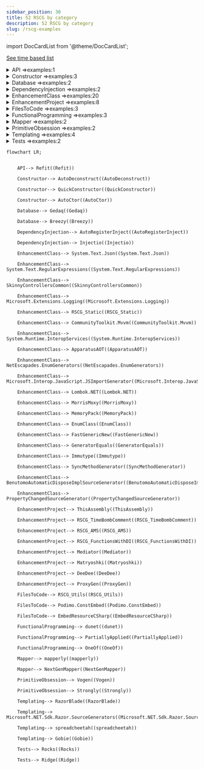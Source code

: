 ```yaml
---
sidebar_position: 30
title: 52 RSCG by category 
description: 52 RSCG by category 
slug: /rscg-examples
---
```


import DocCardList from '@theme/DocCardList';

[See time based list](/docs/List-of-RSCG)

<details>
  <summary>API =>examples:1</summary>
        


[Refit](/docs/Refit)

</details>
    
<details>
  <summary>Constructor =>examples:3</summary>
        


[AutoDeconstruct](/docs/AutoDeconstruct)

        


[QuickConstructor](/docs/QuickConstructor)

        


[AutoCtor](/docs/AutoCtor)

</details>
    
<details>
  <summary>Database =>examples:2</summary>
        


[Gedaq](/docs/Gedaq)

        


[Breezy](/docs/Breezy)

</details>
    
<details>
  <summary>DependencyInjection =>examples:2</summary>
        


[AutoRegisterInject](/docs/AutoRegisterInject)

        


[Injectio](/docs/Injectio)

</details>
    
<details>
  <summary>EnhancementClass =>examples:20</summary>
        


[System.Text.Json](/docs/System.Text.Json)

        


[System.Text.RegularExpressions](/docs/System.Text.RegularExpressions)

        


[SkinnyControllersCommon](/docs/SkinnyControllersCommon)

        


[Microsoft.Extensions.Logging](/docs/Microsoft.Extensions.Logging)

        


[RSCG_Static](/docs/RSCG_Static)

        


[CommunityToolkit.Mvvm](/docs/CommunityToolkit.Mvvm)

        


[System.Runtime.InteropServices](/docs/System.Runtime.InteropServices)

        


[ApparatusAOT](/docs/ApparatusAOT)

        


[NetEscapades.EnumGenerators](/docs/NetEscapades.EnumGenerators)

        


[Microsoft.Interop.JavaScript.JSImportGenerator](/docs/Microsoft.Interop.JavaScript.JSImportGenerator)

        


[Lombok.NET](/docs/Lombok.NET)

        


[MorrisMoxy](/docs/MorrisMoxy)

        


[MemoryPack](/docs/MemoryPack)

        


[EnumClass](/docs/EnumClass)

        


[FastGenericNew](/docs/FastGenericNew)

        


[GeneratorEquals](/docs/GeneratorEquals)

        


[Immutype](/docs/Immutype)

        


[SyncMethodGenerator](/docs/SyncMethodGenerator)

        


[BenutomoAutomaticDisposeImplSourceGenerator](/docs/BenutomoAutomaticDisposeImplSourceGenerator)

        


[PropertyChangedSourceGenerator](/docs/PropertyChangedSourceGenerator)

</details>
    
<details>
  <summary>EnhancementProject =>examples:8</summary>
        


[ThisAssembly](/docs/ThisAssembly)

        


[RSCG_TimeBombComment](/docs/RSCG_TimeBombComment)

        


[RSCG_AMS](/docs/RSCG_AMS)

        


[RSCG_FunctionsWithDI](/docs/RSCG_FunctionsWithDI)

        


[Mediator](/docs/Mediator)

        


[Matryoshki](/docs/Matryoshki)

        


[DeeDee](/docs/DeeDee)

        


[ProxyGen](/docs/ProxyGen)

</details>
    
<details>
  <summary>FilesToCode =>examples:3</summary>
        


[RSCG_Utils](/docs/RSCG_Utils)

        


[Podimo.ConstEmbed](/docs/Podimo.ConstEmbed)

        


[EmbedResourceCSharp](/docs/EmbedResourceCSharp)

</details>
    
<details>
  <summary>FunctionalProgramming =>examples:3</summary>
        


[dunet](/docs/dunet)

        


[PartiallyApplied](/docs/PartiallyApplied)

        


[OneOf](/docs/OneOf)

</details>
    
<details>
  <summary>Mapper =>examples:2</summary>
        


[mapperly](/docs/mapperly)

        


[NextGenMapper](/docs/NextGenMapper)

</details>
    
<details>
  <summary>PrimitiveObsession =>examples:2</summary>
        


[Vogen](/docs/Vogen)

        


[Strongly](/docs/Strongly)

</details>
    
<details>
  <summary>Templating =>examples:4</summary>
        


[RazorBlade](/docs/RazorBlade)

        


[Microsoft.NET.Sdk.Razor.SourceGenerators](/docs/Microsoft.NET.Sdk.Razor.SourceGenerators)

        


[spreadcheetah](/docs/spreadcheetah)

        


[Gobie](/docs/Gobie)

</details>
    
<details>
  <summary>Tests =>examples:2</summary>
        


[Rocks](/docs/Rocks)

        


[Ridge](/docs/Ridge)

</details>
    


```mermaid 
flowchart LR;


    API--> Refit((Refit))

    Constructor--> AutoDeconstruct((AutoDeconstruct))

    Constructor--> QuickConstructor((QuickConstructor))

    Constructor--> AutoCtor((AutoCtor))

    Database--> Gedaq((Gedaq))

    Database--> Breezy((Breezy))

    DependencyInjection--> AutoRegisterInject((AutoRegisterInject))

    DependencyInjection--> Injectio((Injectio))

    EnhancementClass--> System.Text.Json((System.Text.Json))

    EnhancementClass--> System.Text.RegularExpressions((System.Text.RegularExpressions))

    EnhancementClass--> SkinnyControllersCommon((SkinnyControllersCommon))

    EnhancementClass--> Microsoft.Extensions.Logging((Microsoft.Extensions.Logging))

    EnhancementClass--> RSCG_Static((RSCG_Static))

    EnhancementClass--> CommunityToolkit.Mvvm((CommunityToolkit.Mvvm))

    EnhancementClass--> System.Runtime.InteropServices((System.Runtime.InteropServices))

    EnhancementClass--> ApparatusAOT((ApparatusAOT))

    EnhancementClass--> NetEscapades.EnumGenerators((NetEscapades.EnumGenerators))

    EnhancementClass--> Microsoft.Interop.JavaScript.JSImportGenerator((Microsoft.Interop.JavaScript.JSImportGenerator))

    EnhancementClass--> Lombok.NET((Lombok.NET))

    EnhancementClass--> MorrisMoxy((MorrisMoxy))

    EnhancementClass--> MemoryPack((MemoryPack))

    EnhancementClass--> EnumClass((EnumClass))

    EnhancementClass--> FastGenericNew((FastGenericNew))

    EnhancementClass--> GeneratorEquals((GeneratorEquals))

    EnhancementClass--> Immutype((Immutype))

    EnhancementClass--> SyncMethodGenerator((SyncMethodGenerator))

    EnhancementClass--> BenutomoAutomaticDisposeImplSourceGenerator((BenutomoAutomaticDisposeImplSourceGenerator))

    EnhancementClass--> PropertyChangedSourceGenerator((PropertyChangedSourceGenerator))

    EnhancementProject--> ThisAssembly((ThisAssembly))

    EnhancementProject--> RSCG_TimeBombComment((RSCG_TimeBombComment))

    EnhancementProject--> RSCG_AMS((RSCG_AMS))

    EnhancementProject--> RSCG_FunctionsWithDI((RSCG_FunctionsWithDI))

    EnhancementProject--> Mediator((Mediator))

    EnhancementProject--> Matryoshki((Matryoshki))

    EnhancementProject--> DeeDee((DeeDee))

    EnhancementProject--> ProxyGen((ProxyGen))

    FilesToCode--> RSCG_Utils((RSCG_Utils))

    FilesToCode--> Podimo.ConstEmbed((Podimo.ConstEmbed))

    FilesToCode--> EmbedResourceCSharp((EmbedResourceCSharp))

    FunctionalProgramming--> dunet((dunet))

    FunctionalProgramming--> PartiallyApplied((PartiallyApplied))

    FunctionalProgramming--> OneOf((OneOf))

    Mapper--> mapperly((mapperly))

    Mapper--> NextGenMapper((NextGenMapper))

    PrimitiveObsession--> Vogen((Vogen))

    PrimitiveObsession--> Strongly((Strongly))

    Templating--> RazorBlade((RazorBlade))

    Templating--> Microsoft.NET.Sdk.Razor.SourceGenerators((Microsoft.NET.Sdk.Razor.SourceGenerators))

    Templating--> spreadcheetah((spreadcheetah))

    Templating--> Gobie((Gobie))

    Tests--> Rocks((Rocks))

    Tests--> Ridge((Ridge))
   
```

<DocCardList />